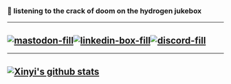### 👋 listening to the crack of doom on the hydrogen jukebox
---
[![mastodon-fill](https://user-images.githubusercontent.com/30137615/93687357-dbe2fc80-fa82-11ea-9dd5-7566d3278dc4.png)][1][![linkedin-box-fill](https://user-images.githubusercontent.com/30137615/93687181-5874db80-fa81-11ea-82f9-659f179fd830.png)][2][![discord-fill](https://user-images.githubusercontent.com/30137615/93687182-59a60880-fa81-11ea-8ff9-4e06623a6a3a.png)][3]
---

---
[![Xinyi's github stats](https://github-readme-stats.vercel.app/api?username=xinyixiang&show_icons=true&theme=tokyonight)](https://github.com/anuraghazra/github-readme-stats)
---

[1]: https://m.cmx.im/invite/StYQneRa
[2]: https://www.linkedin.com/xinyixiang
[3]: https://discord.gg/3WcypJ
